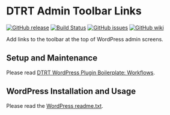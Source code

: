 # DTRT Admin Toolbar Links

[![GitHub release](https://img.shields.io/github/release/dotherightthing/wpdtrt-admin-toolbar-links.svg)](https://github.com/dotherightthing/wpdtrt-admin-toolbar-links/releases) [![Build Status](https://travis-ci.org/dotherightthing/wpdtrt-admin-toolbar-links.svg?branch=master)](https://travis-ci.org/dotherightthing/wpdtrt-admin-toolbar-links) [![GitHub issues](https://img.shields.io/github/issues/dotherightthing/wpdtrt-admin-toolbar-links.svg)](https://github.com/dotherightthing/wpdtrt-admin-toolbar-links/issues) [![GitHub wiki](https://img.shields.io/badge/documentation-wiki-lightgrey.svg)](https://github.com/dotherightthing/wpdtrt-admin-toolbar-links/wiki)

Add links to the toolbar at the top of WordPress admin screens.

## Setup and Maintenance

Please read [DTRT WordPress Plugin Boilerplate: Workflows](https://github.com/dotherightthing/wpdtrt-plugin-boilerplate/wiki/Workflows).

## WordPress Installation and Usage

Please read the [WordPress readme.txt](readme.txt).
